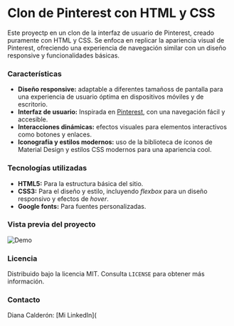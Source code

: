# Clon de Pinterest con HTML y CSS

Este proyectp en un clon de la interfaz de usuario de Pinterest, creado puramente con HTML y CSS. Se enfoca en replicar la apariencia visual de Pinterest, ofreciendo una experiencia de navegación similar con un diseño responsive y funcionalidades básicas.

### Características 
+ **Diseño responsive:** adaptable a diferentes tamañoss de pantalla para una experiencia de usuario óptima en dispositivos móviles y de escritorio.
+ **Interfaz de usuario:** Inspirada en [Pinterest](https://www.pinterest.es/), con una navegación fácil y accesible.
+ **Interacciones dinámicas:** efectos visuales para elementos interactivos como botones y enlaces.
+ **Iconografía y estilos modernos:** uso de la biblioteca de íconos de Material Design y estilos CSS modernos para una apariencia cool.

### Tecnologías utilizadas
+ **HTML5:** Para la estructura básica del sitio.
+ **CSS3:** Para el diseño y estilo, incluyendo _flexbox_ para un diseño responsivo y efectos de _hover_.
+ **Google fonts:** Para fuentes personalizadas.

### Vista previa del proyecto
![Demo](/imagenes/pinterest_screen.png)

### Licencia 
Distribuido bajo la licencia MIT. Consulta `LICENSE` para obtener más información.

### Contacto
Diana Calderón: [Mi LinkedIn](
